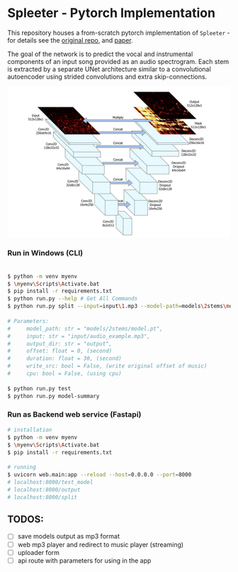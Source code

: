 # Spleeter  - Pytorch Implementation

This repository houses a from-scratch pytorch implementation of `Spleeter` - for details see the [original repo](https://github.com/deezer/spleeter), and [paper](https://archives.ismir.net/ismir2019/latebreaking/000036.pdf).

The goal of the network is to predict the vocal and instrumental components of an input song provided as an audio spectrogram. Each stem is extracted by a separate UNet architecture similar to a convolutional autoencoder using strided convolutions and extra skip-connections.

![architecture](docs/architecture.jpg)

### Run in Windows (CLI)
```sh

$ python -m venv myenv
$ \myenv\Scripts\Activate.bat
$ pip install -r requirements.txt
$ python run.py --help # Get All Commands
$ python run.py split --input=input\1.mp3 --model-path=models\2stems\model.pt --output-dir=output --offset=8 --duration=80 --write-src

# Parameters:
#     model_path: str = "models/2stems/model.pt",
#     input: str = "input/audio_example.mp3",
#     output_dir: str = "output",
#     offset: float = 0, (second)
#     duration: float = 30, (second)
#     write_src: bool = False, (write original offset of music)
#     cpu: bool = False, (using cpu)

$ python run.py test
$ python run.py model-summary
```

### Run as Backend web service (Fastapi)
```sh
# installation
$ python -m venv myenv
$ \myenv\Scripts\Activate.bat
$ pip install -r requirements.txt

# running
$ uvicorn web.main:app --reload --host=0.0.0.0 --port=8000
# localhost:8000/test_model
# localhost:8000/output
# localhost:8000/split
```

## TODOS:
- [ ] save models output as mp3 format
- [ ] web mp3 player and redirect to music player (streaming)
- [ ] uploader form
- [ ] api route with parameters for using in the app